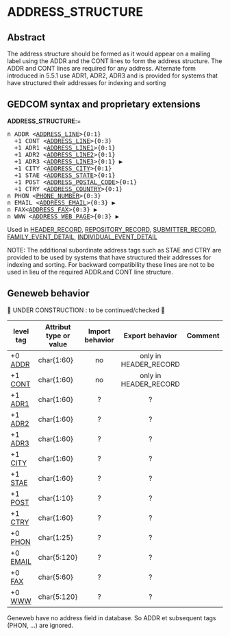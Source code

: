 ﻿<!-- licence GPL V2, cf https://github.com/TitiFix/geneweb -->
# ADDRESS_STRUCTURE
## Abstract
The address structure should be formed as it would appear on a mailing label using the ADDR and
the CONT lines to form the address structure.  The ADDR and CONT lines are required for any
address. Alternate form introduced in 5.5.1 use ADR1, ADR2, ADR3 and is provided for systems
that have structured their addresses for indexing and sorting


## GEDCOM syntax and proprietary extensions

**ADDRESS_STRUCTURE**:=
<pre>
n ADDR &lt;<a href=Ged.ADDRESS_LINE.md>ADDRESS_LINE</a>&gt;{0:1}
  +1 CONT &lt;<a href=Ged.ADDRESS_LINE.md>ADDRESS_LINE</a>&gt;{0:3}
  +1 ADR1 &lt;<a href=Ged.ADDRESS_LINE1.md>ADDRESS_LINE1</a>&gt;{0:1}
  +1 ADR2 &lt;<a href=Ged.ADDRESS_LINE2.md>ADDRESS_LINE2</a>&gt;{0:1}
  +1 ADR3 &lt;<a href=Ged.ADDRESS_LINE3.md>ADDRESS_LINE3</a>&gt;{0:1} &#x25B6;
  +1 CITY &lt;<a href=Ged.ADDRESS_CITY.md>ADDRESS_CITY</a>&gt;{0:1}
  +1 STAE &lt;<a href=Ged.ADDRESS_STATE.md>ADDRESS_STATE</a>&gt;{0:1}
  +1 POST &lt;<a href=Ged.ADDRESS_POSTAL_CODE.md>ADDRESS_POSTAL_CODE</a>&gt;{0:1}
  +1 CTRY &lt;<a href=Ged.ADDRESS_COUNTRY.md>ADDRESS_COUNTRY</a>&gt;{0:1}
n PHON &lt;<a href=Ged.PHONE_NUMBER.md>PHONE_NUMBER</a>&gt;{0:3}
n EMAIL &lt;<a href=Ged.ADDRESS_EMAIL.md>ADDRESS_EMAIL</a>&gt;{0:3} &#x25B6;
n FAX&lt;<a href=Ged.ADDRESS_FAX.md>ADDRESS_FAX</a>&gt;{0:3} &#x25B6;
n WWW &lt;<a href=Ged.ADDRESS_WEB_PAGE.md>ADDRESS_WEB_PAGE</a>&gt;{0:3} &#x25B6;
</pre>
Used in <a href=Ged.HEADER_RECORD.md>HEADER_RECORD</a>, <a href=Ged.REPOSITORY_RECORD.md>REPOSITORY_RECORD</a>, <a href=Ged.SUBMITTER_RECORD.md>SUBMITTER_RECORD</a>, <a href=Ged.FAMILY_EVENT_DETAIL.md>FAMILY_EVENT_DETAIL</a>, <a href=Ged.INDIVIDUAL_EVENT_DETAIL.md>INDIVIDUAL_EVENT_DETAIL</a><br />


NOTE: The additional subordinate address tags such as STAE and CTRY are provided to be used
by systems that have structured their addresses for indexing and sorting. For backward compatibility
these lines are not to be used in lieu of the required ADDR.and CONT line structure.

## Geneweb behavior


🚧 UNDER CONSTRUCTION : to be continued/checked 🚧 



level tag  | Attribut type or value | Import behavior | Export behavior  | Comment 
---------- | ------------- | :---------------: | :-----------------:| -----------
+0 <a href=Ged.GLOSSARY.md#addr>ADDR</a> | char{1:60} | no | only in HEADER_RECORD | 
+1 <a href=Ged.GLOSSARY.md#cont>CONT</a> | char{1:60} | no | only in HEADER_RECORD | 
+1 <a href=Ged.GLOSSARY.md#adr1>ADR1</a> | char{1:60} | ? | ? | 
+1 <a href=Ged.GLOSSARY.md#adr2>ADR2</a> | char{1:60} | ? | ? | 
+1 <a href=Ged.GLOSSARY.md#adr3>ADR3</a> | char{1:60} | ? | ? | 
+1 <a href=Ged.GLOSSARY.md#city>CITY</a> | char{1:60} | ? | ? | 
+1 <a href=Ged.GLOSSARY.md#stae>STAE</a> | char{1:60} | ? | ? | 
+1 <a href=Ged.GLOSSARY.md#post>POST</a> | char{1:10} | ? | ? | 
+1 <a href=Ged.GLOSSARY.md#ctry>CTRY</a> | char{1:60} | ? | ? | 
+0 <a href=Ged.GLOSSARY.md#phon>PHON</a> | char{1:25} | ? | ? | 
+0 <a href=Ged.GLOSSARY.md#email>EMAIL</a> | char{5:120} | ? | ? | 
+0 <a href=Ged.GLOSSARY.md#fax>FAX</a> | char{5:60} | ? | ? | 
+0 <a href=Ged.GLOSSARY.md#www>WWW</a> | char{5:120} | ? | ? | 

Geneweb have no address field in database. So ADDR et subsequent tags (PHON, ...) are ignored.


